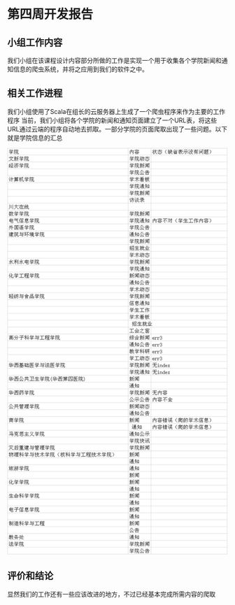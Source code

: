 # 第四周开发报告
## 小组工作内容
我们小组在该课程设计内容部分所做的工作是实现一个用于收集各个学院新闻和通知信息的爬虫系统，并将之应用到我们的软件之中。

## 相关工作进程
我们小组使用了Scala在组长的云服务器上生成了一个爬虫程序来作为主要的工作程序
当前，我们小组将各个学院的新闻和通知页面建立了一个URL表，将这些URL通过云端的程序自动地去抓取。一部分学院的页面爬取出现了一些问题。以下就是学院信息的汇总

![sources](week4_sources.png)

## 评价和结论
显然我们的工作还有一些应该改进的地方，不过已经基本完成所需内容的爬取
